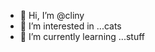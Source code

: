 - 👋 Hi, I’m @cliny
- 👀 I’m interested in ...cats
- 🌱 I’m currently learning ...stuff

<!---
cliny/cliny is a ✨ special ✨ repository because its `README.md` (this file) appears on your GitHub profile.
You can click the Preview link to take a look at your changes.
--->
